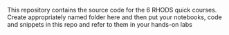This repository contains the source code for the 6 RHODS quick courses. Create appropriately named folder here and then put your notebooks, code and snippets in this repo and refer to them in your hands-on labs
